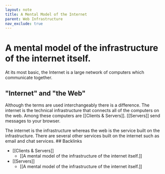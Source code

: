 ```yaml
---
layout: note
title: A Mental Model of the Internet
parent: Web Infrastructure
nav_exclude: true
---
```


# A mental model of the infrastructure of the internet itself.
At its most basic, the Internet is a large network of computers which communicate together.

## "Internet" and "the Web"
Although the terms are used interchangeably there is a difference. The internet is the technical infrastructure that connects all of the computers on the web. Among these computers are [[Clients & Servers]]. [[Servers]] send messages to your browser. 

The internet is the infrastructure whereas the web is the service built on the infrastructure. There are several other services built on the internet such as email and chat services. ## Backlinks
* [[Clients & Servers]]
	* [[A mental model of the infrastructure of the internet itself.]]
* [[Servers]]
	* [[A mental model of the infrastructure of the internet itself.]]

